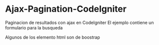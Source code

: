 # Ajax-Pagination-CodeIgniter
Paginacion de resultados con ajax  en CodeIgniter
El ejemplo contiene un formulario para la busqueda

Algunos de los elemento html son de boostrap
